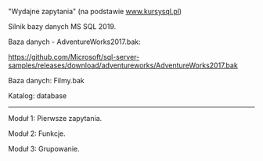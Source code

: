 "Wydajne zapytania" (na podstawie www.kursysql.pl)

Silnik bazy danych MS SQL 2019.

Baza danych - AdventureWorks2017.bak:

https://github.com/Microsoft/sql-server-samples/releases/download/adventureworks/AdventureWorks2017.bak

Baza danych: Filmy.bak

Katalog: database


---------------------------------------------------------------------------------------------------------

Moduł 1: Pierwsze zapytania.

Moduł 2: Funkcje.

Moduł 3: Grupowanie.